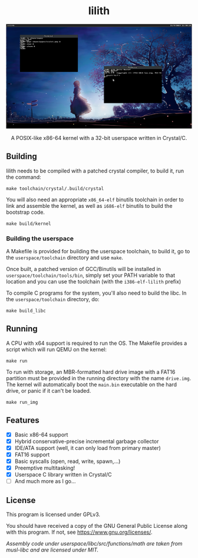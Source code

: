 <h1 align="center">lilith</h1>

<p align="center">
<img src="./img/screenshot-2109.png" alt="screenshot of lilith"/>
</p>

<p align="center">
A POSIX-like x86-64 kernel with a 32-bit userspace written in Crystal/C.
</p>

## Building

lilith needs to be compiled with a patched crystal compiler, to build it, run the command:

```
make toolchain/crystal/.build/crystal
```

You will also need an appropriate `x86_64-elf` binutils toolchain in order to link and assemble the kernel, as well as `i686-elf` binutils to build the bootstrap code.

```
make build/kernel
```

### Building the userspace

A Makefile is provided for building the userspace toolchain, to build it, go to the `userspace/toolchain` directory and use `make`.

Once built, a patched version of GCC/Binutils will be installed in `userspace/toolchain/tools/bin`, simply set your PATH variable to that location and you can use the toolchain (with the `i386-elf-lilith` prefix)

To compile C programs for the system, you'll also need to build the libc. In the `userspace/toolchain` directory, do:

```
make build_libc
```

## Running

A CPU with x64 support is required to run the OS. The Makefile provides a script which will run QEMU on the kernel:

```
make run
```

To run with storage, an MBR-formatted hard drive image with a FAT16 partition must be provided in the running directory with the name `drive.img`. The kernel will automatically boot the `main.bin` executable on the hard drive, or panic if it can't be loaded.

```
make run_img
```

## Features

* [x] Basic x86-64 support
* [x] Hybrid conservative-precise incremental garbage collector
* [x] IDE/ATA support (well, it can only load from primary master)
* [x] FAT16 support
* [x] Basic syscalls (open, read, write, spawn,...)
* [x] Preemptive multitasking!
* [x] Userspace C library written in Crystal/C
* [ ] And much more as I go...

## License

This program is licensed under GPLv3.

You should have received a copy of the GNU General Public License
along with this program.  If not, see https://www.gnu.org/licenses/.

*Assembly code under userspace/libc/src/functions/math are taken from musl-libc and are licensed under MIT.*

